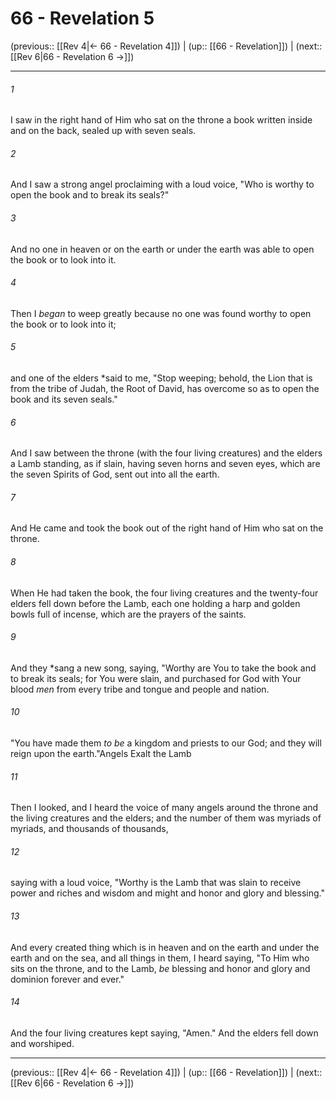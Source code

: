 # 66 - Revelation 5

(previous:: [[Rev 4|← 66 - Revelation 4]]) | (up:: [[66 - Revelation]]) | (next:: [[Rev 6|66 - Revelation 6 →]])

***


###### 1 
I saw in the right hand of Him who sat on the throne a book written inside and on the back, sealed up with seven seals. 

###### 2 
And I saw a strong angel proclaiming with a loud voice, "Who is worthy to open the book and to break its seals?" 

###### 3 
And no one in heaven or on the earth or under the earth was able to open the book or to look into it. 

###### 4 
Then I _began_ to weep greatly because no one was found worthy to open the book or to look into it; 

###### 5 
and one of the elders *said to me, "Stop weeping; behold, the Lion that is from the tribe of Judah, the Root of David, has overcome so as to open the book and its seven seals." 

###### 6 
And I saw between the throne (with the four living creatures) and the elders a Lamb standing, as if slain, having seven horns and seven eyes, which are the seven Spirits of God, sent out into all the earth. 

###### 7 
And He came and took the book out of the right hand of Him who sat on the throne. 

###### 8 
When He had taken the book, the four living creatures and the twenty-four elders fell down before the Lamb, each one holding a harp and golden bowls full of incense, which are the prayers of the saints. 

###### 9 
And they *sang a new song, saying, "Worthy are You to take the book and to break its seals; for You were slain, and purchased for God with Your blood _men_ from every tribe and tongue and people and nation. 

###### 10 
"You have made them _to be_ a kingdom and priests to our God; and they will reign upon the earth."Angels Exalt the Lamb 

###### 11 
Then I looked, and I heard the voice of many angels around the throne and the living creatures and the elders; and the number of them was myriads of myriads, and thousands of thousands, 

###### 12 
saying with a loud voice, "Worthy is the Lamb that was slain to receive power and riches and wisdom and might and honor and glory and blessing." 

###### 13 
And every created thing which is in heaven and on the earth and under the earth and on the sea, and all things in them, I heard saying, "To Him who sits on the throne, and to the Lamb, _be_ blessing and honor and glory and dominion forever and ever." 

###### 14 
And the four living creatures kept saying, "Amen." And the elders fell down and worshiped.

***

(previous:: [[Rev 4|← 66 - Revelation 4]]) | (up:: [[66 - Revelation]]) | (next:: [[Rev 6|66 - Revelation 6 →]])
